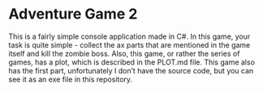 # Adventure Game 2

This is a fairly simple console application made in C#. 
In this game, your task is quite simple - collect the ax parts that are mentioned in the game itself and kill the zombie boss. 
Also, this game, or rather the series of games, has a plot, which is described in the PLOT.md file.
This game also has the first part, unfortunately I don’t have the source code, but you can see it as an exe file in this repository.
